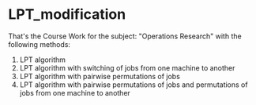 # LPT_modification
That's the Course Work for the subject: "Operations Research" with the following methods: 
1) LPT algorithm 
2) LPT algorithm with switching of jobs from one machine to another 
3) LPT algorithm with pairwise permutations of jobs 
4) LPT algorithm with pairwise permutations of jobs and permutations of jobs from one machine to another
